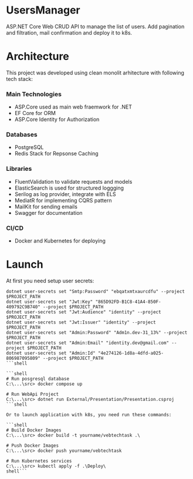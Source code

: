 # UsersManager
ASP.NET Core Web CRUD API to manage the list of users. Add pagination and filtration, mail confirmation and deploy it to k8s.

# Architecture
This project was developed using clean monolit arhitecture with following tech stack:

### Main Technologies
- ASP.Core used as main web fraemwork for .NET
- EF Core for ORM
- ASP.Core Identity for Authorization
### Databases
- PostgreSQL
- Redis Stack for Repsonse Caching
### Libraries
- FluentValidation to validate requests and models
- ElasticSearch is used for structured loggging
- Serilog as log provider, integrate with ELS
- MediatR for implementing CQRS pattern
- MailKit for sending emails
- Swagger for documentation

### CI/CD

- Docker and Kubernetes for deploying

# Launch
At first you need setup user secrets:
```shell
dotnet user-secrets set "Smtp:Password" "ebqatxmtxaurcdfu" --project $PROJECT_PATH
dotnet user-secrets set "Jwt:Key" "865D92FD-B1C8-41A4-850F-409792C9B740" --project $PROJECT_PATH
dotnet user-secrets set "Jwt:Audience" "identity" --project $PROJECT_PATH
dotnet user-secrets set "Jwt:Issuer" "identity" --project $PROJECT_PATH
dotnet user-secrets set "Admin:Password" "Adm1n.dev-31_13%" --project $PROJECT_PATH
dotnet user-secrets set "Admin:Email" "identity.dev@gmail.com" --project $PROJECT_PATH
dotnet user-secrets set "Admin:Id" "4e274126-1d8a-4dfd-a025-806987095809" --project $PROJECT_PATH
```shell

```shell
# Run posgresql database
C:\...\src> docker compose up

# Run WebApi Project
C:\...\src> dotnet run External/Presentation/Presentation.csproj
```shell

Or to launch application with k8s, you need run these commands:

```shell
# Build Docker Images
C:\...\src> docker build -t yourname/vebtechtask .\

# Push Docker Images
C:\...\src> docker push yourname/vebtechtask

# Run Kubernetes services
C:\...\src> kubectl apply -f .\Deploy\
shell```

